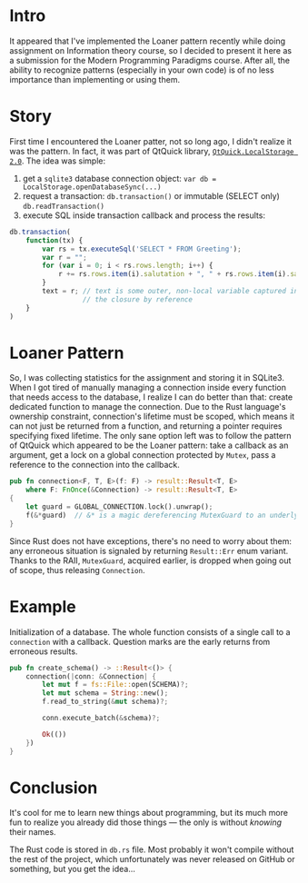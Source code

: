 # Intro

It appeared that I've implemented the Loaner pattern recently while doing assignment on Information theory course, so I decided to present it here as a submission for the Modern Programming Paradigms course. After all, the ability to recognize patterns (especially in your own code) is of no less importance than implementing or using them.

# Story

First time I encountered the Loaner patter, not so long ago, I didn't realize it was the pattern. In fact, it was part of QtQuick library, [`QtQuick.LocalStorage 2.0`](http://doc.qt.io/qt-5/qtquick-localstorage-qmlmodule.html). The idea was simple:

1) get a `sqlite3` database connection object: `var db = LocalStorage.openDatabaseSync(...)`
2) request a transaction: `db.transaction()` or immutable (SELECT only) `db.readTransaction()`
3) execute SQL inside transaction callback and process the results:

```js
db.transaction(
    function(tx) {
        var rs = tx.executeSql('SELECT * FROM Greeting');
        var r = "";
        for (var i = 0; i < rs.rows.length; i++) {
            r += rs.rows.item(i).salutation + ", " + rs.rows.item(i).salutee + "\n";
        }
        text = r; // text is some outer, non-local variable captured inside
                  // the closure by reference
    }
)
```

# Loaner Pattern

So, I was collecting statistics for the assignment and storing it in SQLite3. When I got tired of manually managing a connection inside every function that needs access to the database, I realize I can do better than that: create dedicated function to manage the connection. Due to the Rust language's ownership constraint, connection's lifetime must be scoped, which means it can not just be returned from a function, and returning a pointer requires specifying fixed lifetime. The only sane option left was to follow the pattern of QtQuick which appeared to be the Loaner pattern: take a callback as an argument, get a lock on a global connection protected by `Mutex`, pass a reference to the connection into the callback.

```rust
pub fn connection<F, T, E>(f: F) -> result::Result<T, E>
    where F: FnOnce(&Connection) -> result::Result<T, E>
{
    let guard = GLOBAL_CONNECTION.lock().unwrap();
    f(&*guard)  // &* is a magic dereferencing MutexGuard to an underlying Connection
}

```

Since Rust does not have exceptions, there's no need to worry about them: any erroneous situation is signaled by returning `Result::Err` enum variant. Thanks to the RAII, `MutexGuard`, acquired earlier, is dropped when going out of scope, thus releasing `Connection`.

# Example

Initialization of a database. The whole function consists of a single call to a `connection` with a callback. Question marks are the early returns from erroneous results.

```rust
pub fn create_schema() -> ::Result<()> {
    connection(|conn: &Connection| {
        let mut f = fs::File::open(SCHEMA)?;
        let mut schema = String::new();
        f.read_to_string(&mut schema)?;

        conn.execute_batch(&schema)?;

        Ok(())
    })
}
```

# Conclusion

It's cool for me to learn new things about programming, but its much more fun to realize you already did those things — the only is without _knowing_ their names.

The Rust code is stored in `db.rs` file. Most probably it won't compile without the rest of the project, which unfortunately was never released on GitHub or something, but you get the idea...